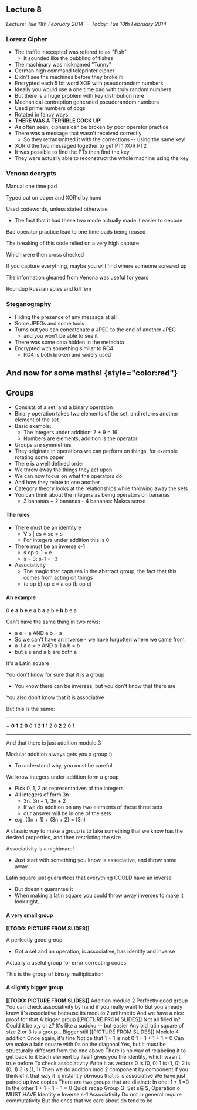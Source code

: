 Lecture 8
---------

*Lecture: Tue 11th February 2014  -  Today: Tue 18th February 2014*

### Lorenz Cipher

-   The traffic intecepted was refered to as "Fish"
    -   It sounded like the bubbling of fishes
-   The machinary was nicknamed "Tunny"
-   German high command teleprinter cipher
-   Didn't see the machines before they broke iti
-   Encrypted each 5 bit word XOR with pseudorandom numbers
-   Ideally you would use a one time pad with truly random numbers
-   But there is a huge problem with key distribution here
-   Mechanical contraption generated pseudorandom numbers
-   Used prime numbers of cogs
-   Rotated in fancy ways
-   **THERE WAS A TERRIBLE COCK UP!**
-   As often seen, ciphers can be broken by poor operator practice
-   There was a message that wasn't received correctly
    -   So they retransmitted it with the corrections -- using the same
        key!
-   XOR'd the two messaged together to get PT1 XOR PT2
-   It was possible to find the PTs then find the key
-   They were actually able to reconstruct the whole machine using the
    key

### Venona decrypts

Manual one time pad

Typed out on paper and XOR'd by hand

Used codewords, unless stated otherwise

-   The fact that it had these two mode actually made it easier to
    decode

Bad operator practice lead to one time pads being reused

The breaking of this code relied on a very high capture

Which were then cross checked

If you capture everything, maybe you will find where someone screwed up

The information gleaned from Venona was useful for years

Roundup Russian spies and kill 'em

### Steganography

-   Hiding the presence of any message at all
-   Some JPEGs and some tools
-   Turns out you can concatenate a JPEG to the end of another JPEG
    -   and you won't be able to see it
-   There was some data hidden in the metadata
-   Encrypted with something similar to RC4
    -   RC4 is both broken and widely used

And now for some maths! {style="color:red"}
-----------------------

Groups
------

-   Consists of a set, and a binary operation
-   Binary operation takes two elements of the set, and returns another
    element of the set
-   Basic example:
    -   The integers under addition: 7 + 9 = 16
    -   Numbers are elements, addition is the operator
-   Groups are symmetries
-   They originate in operations we can perform on things, for example
    rotating some paper
-   There is a well defined order
-   We throw away the things they act upon
-   We can now focus on what the operators do
-   And how they relate to one another
-   Category theory looks at the relationships while throwing away the
    sets
-   You can think about the integers as being operators on bananas
    -   3 bananas + 2 bananas - 4 bananas: Makes sense

#### The rules

-   There must be an identity e
    -   ∀ s | es = se = s
    -   For integers under addition this is 0
-   There must be an inverse s-1
    -   s op s-1 = e
    -   s = 3; s-1 = -3
-   Associativity
    -   The magic that captures in the abstract group, the fact that
        this comes from acting on things
    -   (a op b) op c = a op (b op c)

#### An example

   0    **e**   **a**   **b**
 **e**  e       a       b
 **a**  a       b       e
 **b**  b       e       a

Can't have the same thing in two rows:

-   a e = a AND a b = a
-   So we can't have an inverse - we have forgotten where we came from
-   a-1 a e = e AND a-1 a b = b
-   but a e and a b are both a

It's a Latin square

You don't know for sure that it is a group

-   You know there can be inverses, but you don't know that there are

You also don't know that it is associative

But this is the same:

  ------- ------- ------- -------
  **+**   **0**   **1**   **2**
  **0**   0       1       2
  **1**   1       2       0
  **2**   2       0       1
  ------- ------- ------- -------

And that there is just addition modulo 3

Modular addition always gets you a group :)

-   To understand why, you must be careful

We know integers under addition form a group

-   Pick 0, 1, 2 as representatives of the integers
-   All integers of form 3n
    -   3n, 3n + 1, 3n + 2
    -   If we do addition on any two elements of these three sets
    -   our answer will be in one of the sets
-   e.g. (3n + 1) + (3n + 2) = (3n)

A classic way to make a group is to take something that we know has the
desired properties, and then restricting the size

Associativity is a nightmare!

-   Just start with something you know is associative, and throw some
    away

Latin square just guarantees that everything COULD have an inverse

-   But doesn't guarantee it
-   When making a latin square you could throw away inverses to make it
    look right...

#### A very small group

**[[TODO: PICTURE FROM SLIDES]]**

A perfectly good group

-   Got a set and an operation, is associative, has identity and inverse

Actually a useful group for error correcting codes

This is the group of binary multiplication

#### A slightly bigger group

**[[TODO: PICTURE FROM SLIDES]]** Addition modulo 2 Perfectly good group
You can check associativity by hand if you really want to But you
already know it's associative because its modulo 2 arithmetic And we
have a nice proof for that A bigger group [[PICTURE FROM SLIDES]] Not
all filled in? Could it be x,y or z? It's like a sudoku -- but easier
Any old latin square of size 2 or 3 is a group... Bigger still [[PICTURE
FROM SLIDES]] Modulo 4 addition Once again, it's fine Notice that 1 + 1
is not 0 1 + 1 + 1 + 1 = 0 Can we make a latin square with 0s on the
diagonal Yes, but it must be structurally different from the one above
There is no way of relabeling it to get back to it Each element by
itself gives you the identity, which wasn't true before To check
associativity Write it as vectors 0 is (0, 0) 1 is (1, 0) 2 is (0, 1) 3
is (1, 1) Then we do addition mod 2 component by component If you think
of it that way it is instantly obvious that is is associative We have
just paired up two copies There are two groups that are distinct: In
one: 1 + 1 =0 In the other 1 + 1 + 1 + 1 = 0 Quick recap Group G: Set s∈
S, Operation o MUST HAVE Identity e Inverse s-1 Associativity Do not in
general require commutativity But the ones that we care about do tend to
be
